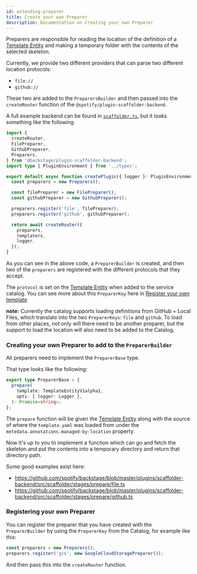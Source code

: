 ```yaml
---
id: extending-preparer
title: Create your own Preparer
description: Documentation on Creating your own Preparer
---
```


Preparers are responsible for reading the location of the definition of a
[Template Entity](../../software-catalog/descriptor-format.md#kind-template) and
making a temporary folder with the contents of the selected skeleton.

Currently, we provide two different providers that can parse two different
location protocols:

- `file://`
- `github://`

These two are added to the `PreparersBuilder` and then passed into the
`createRouter` function of the `@spotify/plugin-scaffolder-backend`.

A full example backend can be found in
[`scaffolder.ts`](https://github.com/spotify/backstage/blob/d91c10f654475a60829fa33a5c81018e517a319a/packages/backend/src/plugins/scaffolder.ts),
but it looks something like the following

```ts
import {
  createRouter,
  FilePreparer,
  GithubPreparer,
  Preparers,
} from '@backstage/plugin-scaffolder-backend';
import type { PluginEnvironment } from '../types';

export default async function createPlugin({ logger }: PluginEnvironment) {
  const preparers = new Preparers();

  const filePreparer = new FilePreparer();
  const githubPreparer = new GithubPreparer();

  preparers.register('file', filePreparer);
  preparers.register('github', githubPreparer);

  return await createRouter({
    preparers,
    templaters,
    logger,
  });
}
```

As you can see in the above code, a `PreparerBuilder` is created, and then two
of the `preparers` are registered with the different protocols that they accept.

The `protocol` is set on the
[Template Entity](../../software-catalog/descriptor-format.md#kind-template)
when added to the service catalog. You can see more about this `PreparerKey`
here in [Register your own template](../adding-templates.md)

**note:** Currently the catalog supports loading definitions from GitHub + Local
Files, which translate into the two `PreparerKeys`: `file` and `github`. To load
from other places, not only will there need to be another preparer, but the
support to load the location will also need to be added to the Catalog.

### Creating your own Preparer to add to the `PreparerBuilder`

All preparers need to implement the `PreparerBase` type.

That type looks like the following:

```ts
export type PreparerBase = {
  prepare(
    template: TemplateEntityV1alpha1,
    opts: { logger: Logger },
  ): Promise<string>;
};
```

The `prepare` function will be given the
[Template Entity](../../software-catalog/descriptor-format.md#kind-template)
along with the source of where the `template.yaml` was loaded from under the
`metedata.annotations.managed-by-location` property.

Now it's up to you to implement a function which can go and fetch the skeleton
and put the contents into a temporary directory and return that directory path.

Some good examples exist here:

- https://github.com/spotify/backstage/blob/master/plugins/scaffolder-backend/src/scaffolder/stages/prepare/file.ts
- https://github.com/spotify/backstage/blob/master/plugins/scaffolder-backend/src/scaffolder/stages/prepare/github.ts

### Registering your own Preparer

You can register the preparer that you have created with the `PreparerBuilder`
by using the `PreparerKey` from the Catalog, for example like this:

```ts
const preparers = new Preparers();
preparers.register('gcs', new GoogleCloudStoragePreparer());
```

And then pass this into the `createRouter` function.
